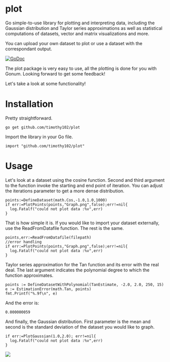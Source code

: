 # plot
Go simple-to-use library for plotting and interpreting data, including the Gaussian distribution and Taylor series approximations as well as statistical computations of datasets, vector and matrix visualizations and more.

You can upload your own dataset to plot or use a dataset with the correspondant output. 

[![GoDoc](https://godoc.org/github.com/Timothy102/plot?status.svg)](https://godoc.org/github.com/Timothy102/plot)

The plot package is very easy to use, all the plotting is done for you with Gonum.
Looking forward to get some feedback!

Let's take a look at some functionality!


  # Installation
  Pretty straightforward. 
  ```
  go get github.com/timothy102/plot
  ```
  Import the library in your Go file.
  ```
  import "github.com/timothy102/plot"
  ```


  # Usage
Let's look at a dataset using the cosine function. Second and third argument to the function invoke the starting and end point of iteration. You can adjust the iterations parameter to get a more dense distribution.
```
points:=DefineDataset(math.Cos,-1.0,1.0,1000)
if err:=PlotPoints(points,"Graph.png",false);err!=nil{
  log.Fatalf("could not plot data :%v",err)
}
```

That is how simple it is. If you would like to import your dataset externally, use the ReadFromDatafile function.
The rest is the same.

```
points,err:=ReadFromDatafile(filepath)
//error handling
if err:=PlotPoints(points,"Graph.png",false);err!=nil{
  log.Fatalf("could not plot data :%v",err)
}
```

Taylor series approximation for the Tan function and its error with the real deal.
The last argument indicates the polynomial degree to which the function approximates. 
```
points := DefineDatasetWithPolynomial(TanEstimate, -2.0, 2.0, 250, 15)
e := EstimationError(math.Tan, points)
fmt.Printf("%.9f\n", e)
```
And the error is: 
```
0.000000059

```


And finally, the Gaussian distribution.
First parameter is the mean and second is the standard deviation of the dataset you would like to graph.
```
if err:=PlotGaussian(1.0,2.0); err!=nil{
  log.Fatalf("could not plot data :%v",err)
}
```

<img src="github.com/timothy102/plot/Gaussian.png">

